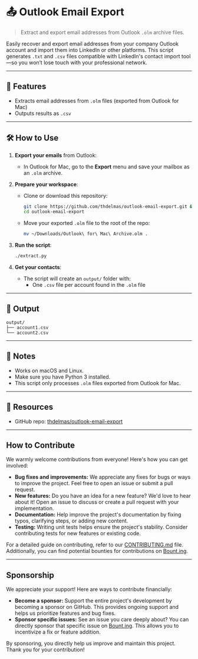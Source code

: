 # 📤 Outlook Email Export

> Extract and export email addresses from Outlook `.olm` archive files.

Easily recover and export email addresses from your company Outlook account and import them into LinkedIn or other platforms. This script generates `.txt` and `.csv` files compatible with LinkedIn's contact import tool—so you won’t lose touch with your professional network.

---

## 🚀 Features

- Extracts email addresses from `.olm` files (exported from Outlook for Mac)
- Outputs results as `.csv`

---

## 🛠 How to Use

1. **Export your emails** from Outlook:
   - In Outlook for Mac, go to the **Export** menu and save your mailbox as an `.olm` archive.

2. **Prepare your workspace**:
   - Clone or download this repository:
     ```bash
     git clone https://github.com/thdelmas/outlook-email-export.git &&
     cd outlook-email-export
     ```

   - Move your exported `.olm` file to the root of the repo:
     ```bash
     mv ~/Downloads/Outlook\ for\ Mac\ Archive.olm .
     ```

3. **Run the script**:
   ```bash
   ./extract.py
   ```

5. **Get your contacts**:
   - The script will create an `output/` folder with:
     - One `.csv` file per account found in the `.olm` file
---

## 📂 Output

```
output/
├── account1.csv
└── account2.csv
```

---

## 📎 Notes

- Works on macOS and Linux.
- Make sure you have Python 3 installed.
- This script only processes `.olm` files exported from Outlook for Mac.

---

## 🔗 Resources

- GitHub repo: [thdelmas/outlook-email-export](https://github.com/thdelmas/outlook-email-export)
---

## How to Contribute

We warmly welcome contributions from everyone! Here's how you can get involved:

* **Bug fixes and improvements:** We appreciate any fixes for bugs or ways to improve the project. Feel free to open an issue or submit a pull request. 
* **New features:** Do you have an idea for a new feature? We'd love to hear about it! Open an issue to discuss or create a pull request with your implementation.
* **Documentation:** Help improve the project's documentation by fixing typos, clarifying steps, or adding new content.
* **Testing:**  Writing unit tests helps ensure the project's stability. Consider contributing tests for new features or existing code.

For a detailed guide on contributing, refer to our [CONTRIBUTING.md](CONTRIBUTING.md) file. Additionally, you can find potential bounties for contributions on [Bount.ing](https://bount.ing).

---

## Sponsorship

We appreciate your support! Here are ways to contribute financially:

* **Become a sponsor:** Support the entire project's development by becoming a sponsor on GitHub. This provides ongoing support and helps us prioritize features and bug fixes.
* **Sponsor specific issues:**  See an issue you care deeply about? You can directly sponsor that specific issue on [Bount.ing](https://bount.ing). This allows you to incentivize a fix or feature addition.

By sponsoring, you directly help us improve and maintain this project. Thank you for your contribution!